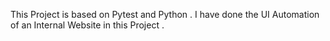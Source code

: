 This Project is based on Pytest and Python . I have done the UI Automation of an Internal Website in this Project . 
